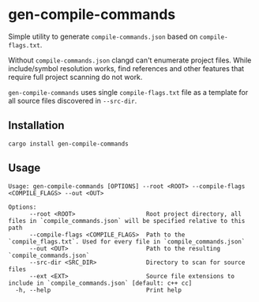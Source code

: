 # gen-compile-commands

Simple utility to generate `compile-commands.json` based on `compile-flags.txt`.

Without `compile-commands.json` clangd can't enumerate project files.
While include/symbol resolution works, find references and other features
that require full project scanning do not work.

`gen-compile-commands` uses single `compile-flags.txt` file as a template
for all source files discovered in `--src-dir`.

## Installation

`cargo install gen-compile-commands`

## Usage

```
Usage: gen-compile-commands [OPTIONS] --root <ROOT> --compile-flags <COMPILE_FLAGS> --out <OUT>

Options:
      --root <ROOT>                    Root project directory, all files in `compile_commands.json` will be specified relative to this path
      --compile-flags <COMPILE_FLAGS>  Path to the `compile_flags.txt`. Used for every file in `compile_commands.json`
      --out <OUT>                      Path to the resulting `compile_commands.json`
      --src-dir <SRC_DIR>              Directory to scan for source files
      --ext <EXT>                      Source file extensions to include in `compile_commands.json` [default: c++ cc]
  -h, --help                           Print help
```
